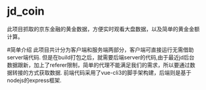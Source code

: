 # jd_coin
此项目抓取的京东金融的黄金数据，方便实时观看大盘数据，以及简单的黄金金额计算。

#简单介绍
此项目共计分为客户端和服务端两部分，客户端可直接运行无需借助server端代码.
但是在build打包之后，就需要后端server的代码,由于最近jd后台数据跟新，加上了referer限制，简单的代理不能满足我们的需求，所以要通过数据转接的方式获取数据.
前端代码采用了vue-cli3的脚手架构建，后端则是基于nodejs的express框架.

